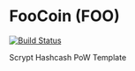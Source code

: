 FooCoin (FOO)
===========

[![Build Status](https://travis-ci.org/RazorLove/charitycoin.png?branch=master)](https://travis-ci.org/RazorLove/charitycoin)


Scrypt Hashcash PoW Template